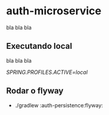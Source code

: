 # auth-microservice

bla bla bla

## Executando local

bla bla bla

*SPRING.PROFILES.ACTIVE=local*

## Rodar o flyway

* ./gradlew :auth-persistence:flyway: